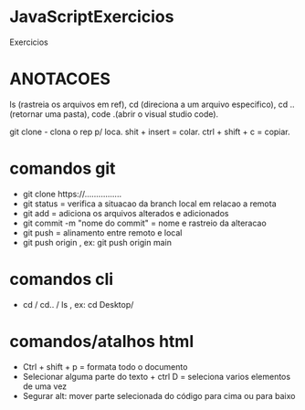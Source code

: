 # JavaScriptExercicios
Exercicios

# ANOTACOES

ls (rastreia os arquivos em ref), cd (direciona a um arquivo especifico), cd .. (retornar uma pasta), code .(abrir o visual studio code).

git clone - clona o rep p/ loca.
shit + insert = colar.
ctrl + shift + c = copiar.

# comandos git

- git clone https://................
- git status = verifica a situacao da branch local em relacao a remota
- git add = adiciona os arquivos alterados e adicionados
- git commit -m "nome do commit" = nome e rastreio da alteracao
- git push = alinamento entre remoto e local
- git push origin <nomeDaBranch>, ex: git push origin main

# comandos cli

- cd <nomeDoCaminho> / cd.. / ls , ex: cd Desktop/

# comandos/atalhos html
 - Ctrl + shift + p = formata todo o documento
 - Selecionar alguma parte do texto + ctrl D = seleciona varios elementos de uma vez
 - Segurar alt: mover parte selecionada do código para cima ou para baixo


